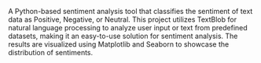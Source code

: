 A Python-based sentiment analysis tool that classifies the sentiment of text data as Positive, Negative, or Neutral. This project utilizes TextBlob for natural language processing to analyze user input or text from predefined datasets, making it an easy-to-use solution for sentiment analysis. The results are visualized using Matplotlib and Seaborn to showcase the distribution of sentiments.
